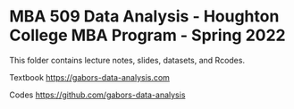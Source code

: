 # MBA 509 Data Analysis - Houghton College MBA Program - Spring 2022

This folder contains lecture notes, slides, datasets, and Rcodes.

Textbook 
https://gabors-data-analysis.com

Codes 
https://github.com/gabors-data-analysis

